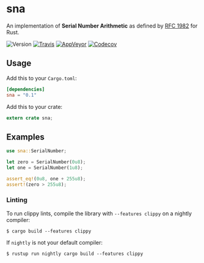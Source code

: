 # sna

An implementation of **Serial Number Arithmetic** as defined by
[RFC 1982][rfc-1982] for Rust.

![Version][version-badge]
[![Travis][travis-badge]][travis-url]
[![AppVeyor][appveyor-badge]][appveyor-url]
[![Codecov][codecov-badge]][codecov-url]

## Usage

Add this to your `Cargo.toml`:

```toml
[dependencies]
sna = "0.1"
```

Add this to your crate:

```rust
extern crate sna;
```

## Examples

```rust
use sna::SerialNumber;

let zero = SerialNumber(0u8);
let one = SerialNumber(1u8);

assert_eq!(0u8, one + 255u8);
assert!(zero > 255u8);
```

### Linting

To run clippy lints, compile the library with `--features clippy` on a nightly
compiler:

    $ cargo build --features clippy

If `nightly` is not your default compiler:

    $ rustup run nightly cargo build --features clippy


[rfc-1982]: https://tools.ietf.org/html/rfc1982
[version-badge]: https://img.shields.io/crates/v/sna.svg
[travis-badge]: https://img.shields.io/travis/lgrahl/sna.svg
[travis-url]: https://travis-ci.org/lgrahl/sna
[appveyor-badge]: https://img.shields.io/appveyor/ci/lgrahl/sna.svg
[appveyor-url]: https://ci.appveyor.com/project/lgrahl/sna
[codecov-badge]: https://img.shields.io/codecov/c/github/lgrahl/sna.svg
[codecov-url]: https://codecov.io/gh/lgrahl/sna
